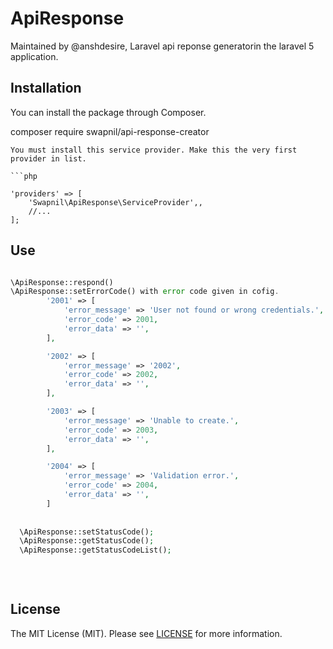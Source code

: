 # ApiResponse
Maintained by @anshdesire, Laravel api reponse generatorin the laravel 5 application.

## Installation 

You can install the package through Composer.

composer require swapnil/api-response-creator

```
You must install this service provider. Make this the very first provider in list.

```php

'providers' => [
    'Swapnil\ApiResponse\ServiceProvider',,
    //...
];
```

## Use

```php

\ApiResponse::respond()
\ApiResponse::setErrorCode() with error code given in cofig.
	    '2001' => [
    		'error_message' => 'User not found or wrong credentials.',
    		'error_code' => 2001,
            'error_data' => '',
    	],

    	'2002' => [
    		'error_message' => '2002',
    		'error_code' => 2002,
            'error_data' => '',
    	],

        '2003' => [
            'error_message' => 'Unable to create.',
            'error_code' => 2003,
            'error_data' => '',
        ],

        '2004' => [
            'error_message' => 'Validation error.',
            'error_code' => 2004,
            'error_data' => '',
        ]
        
        
  \ApiResponse::setStatusCode();
  \ApiResponse::getStatusCode();
  \ApiResponse::getStatusCodeList();
  
        
        
```



## License
The MIT License (MIT). Please see [LICENSE](https://github.com/deepak-kumar/ExceptionAlert/blob/master/LICENSE) for more information.

